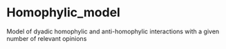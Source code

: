 # Homophylic_model
Model of dyadic homophylic and anti-homophylic interactions with a given number of relevant opinions
